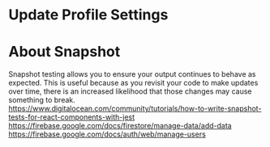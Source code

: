 # Update Profile Settings
# About Snapshot 
Snapshot testing allows you to ensure your output continues to behave as expected. This is useful because as you revisit your code to make updates over time, there is an increased likelihood that those changes may cause something to break. https://www.digitalocean.com/community/tutorials/how-to-write-snapshot-tests-for-react-components-with-jest
https://firebase.google.com/docs/firestore/manage-data/add-data
https://firebase.google.com/docs/auth/web/manage-users
